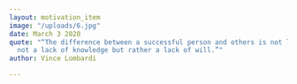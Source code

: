 ```yaml
---
layout: motivation_item
image: "/uploads/6.jpg"
date: March 3 2020
quote: "“The difference between a successful person and others is not lack of strength
  not a lack of knowledge but rather a lack of will.”"
author: Vince Lombardi

---
```

